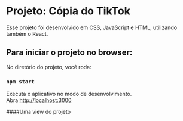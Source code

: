 # Projeto: Cópia do TikTok

Esse projeto foi desenvolvido em CSS, JavaScript e HTML, utilizando também o React.

## Para iniciar o projeto no browser:

No diretório do projeto, você roda:

### `npm start`

Executa o aplicativo no modo de desenvolvimento.\
Abra [http://localhost:3000](http://localhost:3000)

####Uma view do projeto



